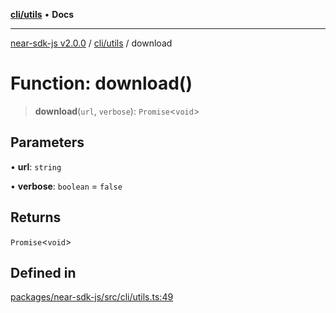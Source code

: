 [**cli/utils**](../README.md) • **Docs**

***

[near-sdk-js v2.0.0](../../../packages.md) / [cli/utils](../README.md) / download

# Function: download()

> **download**(`url`, `verbose`): `Promise`\<`void`\>

## Parameters

• **url**: `string`

• **verbose**: `boolean` = `false`

## Returns

`Promise`\<`void`\>

## Defined in

[packages/near-sdk-js/src/cli/utils.ts:49](https://github.com/dim-daskalov/near-sdk-js/blob/c0112192f31548f11b769a1fd8095c77a0fff154/packages/near-sdk-js/src/cli/utils.ts#L49)
